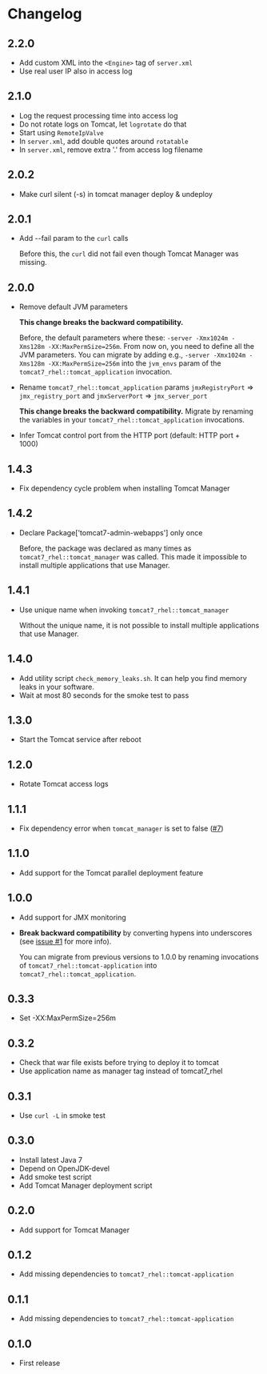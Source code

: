 # Changelog

## 2.2.0

* Add custom XML into the `<Engine>` tag of `server.xml`
* Use real user IP also in access log

## 2.1.0

* Log the request processing time into access log
* Do not rotate logs on Tomcat, let `logrotate` do that
* Start using `RemoteIpValve`
* In `server.xml`, add double quotes around `rotatable`
* In `server.xml`, remove extra '.' from access log filename

## 2.0.2

* Make curl silent (-s) in tomcat manager deploy & undeploy

## 2.0.1

* Add --fail param to the `curl` calls

  Before this, the `curl` did not fail even though Tomcat Manager was missing.

## 2.0.0

* Remove default JVM parameters

  **This change breaks the backward compatibility.**

  Before, the default parameters where these: `-server -Xmx1024m -Xms128m
  -XX:MaxPermSize=256m`. From now on, you need to define all the JVM parameters.
  You can migrate by adding e.g., `-server -Xmx1024m -Xms128m
  -XX:MaxPermSize=256m` into the `jvm_envs` param of the
  `tomcat7_rhel::tomcat_application` invocation.

* Rename `tomcat7_rhel::tomcat_application` params `jmxRegistryPort` =>
  `jmx_registry_port` and `jmxServerPort` => `jmx_server_port`

  **This change breaks the backward compatibility.** Migrate by renaming the
  variables in your `tomcat7_rhel::tomcat_application` invocations.

* Infer Tomcat control port from the HTTP port (default: HTTP port + 1000)

## 1.4.3

* Fix dependency cycle problem when installing Tomcat Manager

## 1.4.2

* Declare Package['tomcat7-admin-webapps'] only once

  Before, the package was declared as many times as
  `tomcat7_rhel::tomcat_manager` was called. This made it impossible to install
  multiple applications that use Manager.

## 1.4.1

* Use unique name when invoking `tomcat7_rhel::tomcat_manager`

  Without the unique name, it is not possible to install multiple applications
  that use Manager.

## 1.4.0

* Add utility script `check_memory_leaks.sh`. It can help you find memory leaks
  in your software.
* Wait at most 80 seconds for the smoke test to pass

## 1.3.0

* Start the Tomcat service after reboot

## 1.2.0

* Rotate Tomcat access logs

## 1.1.1

* Fix dependency error when `tomcat_manager` is set to false
  ([#7](https://github.com/laurilehmijoki/tomcat7_rhel/issues/7))

## 1.1.0

* Add support for the Tomcat parallel deployment feature

## 1.0.0

* Add support for JMX monitoring

* **Break backward compatibility** by converting hypens into underscores (see
  [issue #1](https://github.com/laurilehmijoki/tomcat7_rhel/issues/4) for more
  info).

  You can migrate from previous versions to 1.0.0 by renaming
  invocations of `tomcat7_rhel::tomcat-application` into
  `tomcat7_rhel::tomcat_application`.

## 0.3.3

* Set -XX:MaxPermSize=256m

## 0.3.2

* Check that war file exists before trying to deploy it to tomcat
* Use application name as manager tag instead of tomcat7_rhel

## 0.3.1

* Use `curl -L` in smoke test

## 0.3.0

* Install latest Java 7
* Depend on OpenJDK-devel
* Add smoke test script
* Add Tomcat Manager deployment script

## 0.2.0

* Add support for Tomcat Manager

## 0.1.2

* Add missing dependencies to `tomcat7_rhel::tomcat-application`

## 0.1.1

* Add missing dependencies to `tomcat7_rhel::tomcat-application`

## 0.1.0

* First release
